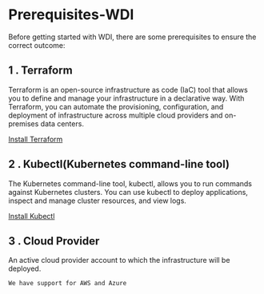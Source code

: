 # Prerequisites-WDI
Before getting started with WDI, there are some prerequisites to ensure the correct outcome:
## 1 . Terraform
Terraform is an open-source infrastructure as code (IaC) tool that allows you to define and manage your infrastructure in a declarative way. With Terraform, you can automate the provisioning, configuration, and deployment of infrastructure across multiple cloud providers and on-premises data centers.

[Install Terraform](https://developer.hashicorp.com/terraform/tutorials/aws-get-started/install-cli)
## 2 . Kubectl(Kubernetes command-line tool)
The Kubernetes command-line tool, kubectl, allows you to run commands against Kubernetes clusters. You can use kubectl to deploy applications, inspect and manage cluster resources, and view logs.

[Install Kubectl](https://docs.aws.amazon.com/eks/latest/userguide/install-kubectl.html)
## 3 . Cloud Provider
An active cloud provider account to which the infrastructure will be deployed.

    We have support for AWS and Azure